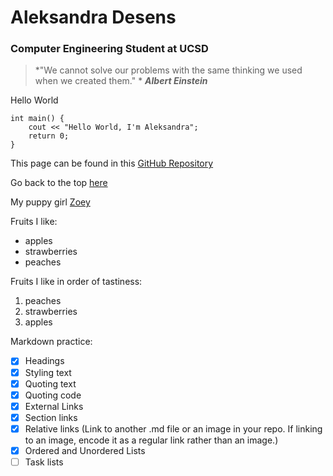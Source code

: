 # Aleksandra Desens
### Computer Engineering Student at UCSD

> *"We cannot solve our problems with the same thinking we used when we created them." *
> ***Albert Einstein***


Hello World
```
int main() {
    cout << "Hello World, I'm Aleksandra";
    return 0;
}
```

This page can be found in this [GitHub Repository](https://github.com/adesens/CSE110_GitHub_Pages_Project.git)

Go back to the top [here](#aleksandra-desens)

My puppy girl [Zoey](IMG_0064.jpg)

Fruits I like:
* apples
* strawberries
* peaches

Fruits I like in order of tastiness:
1. peaches
2. strawberries
3. apples

Markdown practice:
- [x] Headings
- [x] Styling text
- [x] Quoting text
- [x] Quoting code
- [x] External Links
- [x] Section links
- [x] Relative links (Link to another .md file or an image in your repo. If linking to an image, encode it as a regular link rather than an image.)
- [x] Ordered and Unordered Lists
- [ ] Task lists